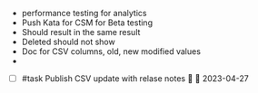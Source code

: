 * performance testing for analytics
* Push Kata for CSM for Beta testing
* Should result in the same result
* Deleted should not show
* Doc for CSV columns, old, new modified values
* 

- [ ] #task Publish CSV update with relase notes 🔼 📅 2023-04-27
